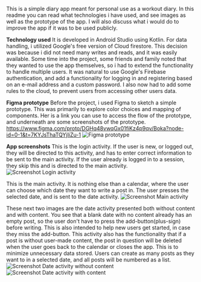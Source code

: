 This is a simple diary app meant for personal use as a workout diary. 
In this readme you can read what technologies i have used, and see images as well as the prototype of the app. I will also discuss what i would do to improve the app if it was to be used publicly.

**Technology used**
It is developed in Android Studio using Kotlin. For data handling, i utilized Google's free version of Cloud firestore. This decision was because i did not need many writes and reads, and it was easily available. Some time into the project, some friends and family noted that they wanted to use the app themselves, so i had to extend the functionality to handle multiple users. It was natural to use Google's Firebase authentication, and add a functionality for logging in and registering based on an e-mail address and a custom password. I also now had to add some rules to the cloud, to prevent users from accessing other users data.

**Figma prototype**
Before the project, i used Figma to sketch a simple prototype. This was primarily to explore color choices and mapping of components. Her is a link you can use to access the flow of the prototype, and underneath are some screenshots of the prototype.
https://www.figma.com/proto/DGHq48vwqGx01fiKz4p9qv/Boka?node-id=0-1&t=7KYJsThaTQYjIiZu-1
![Figma prototype](app/src/main/res/drawables/figma_prototype.png)

**App screenshots**
This is the login activity. If the user is new, or logged out, they will be directed to this activity, and has to enter correct information to be sent to the main activity. If the user already is logged in to a session, they skip this and is directed to the main activity.
![Screenshot Login activity](app/src/main/res/drawables/Screenshot_loginactivity.png)

This is the main activity. It is nothing else than a calendar, where the user can choose which date they want to write a post in. The user presses the selected date, and is sent to the date activity.
![Screenshot Main activity](app/src/main/res/drawables/Screenshot_mainactivity.png)

These next two images are the date activity presented both without content and with content. You see that a blank date with no content already has an empty post, so the user don't have to press the add-button(plus-sign) before writing. This is also intended to help new users get started, in case they miss the add-button. This activity also has the functionality that if a post is without user-made content, the post in question will be deleted when the user goes back to the calendar or closes the app. This is to minimize unnecessary data stored. Users can create as many posts as they want to in a selected date, and all posts will be numbered as a list.
![Screenshot Date activity without content](app/src/main/res/drawables/Screenshot_dateactivity_nocontent.png)
![Screenshot Date activity with content](app/src/main/res/drawables/Screenshot_dateactivity_content.png)

